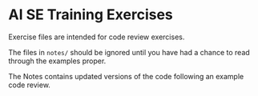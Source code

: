 # AI SE Training Exercises

Exercise files are intended for code review exercises.

The files in `notes/` should be ignored until you have had a chance to read through the examples proper. 

The Notes contains updated versions of the code following an example code review.
